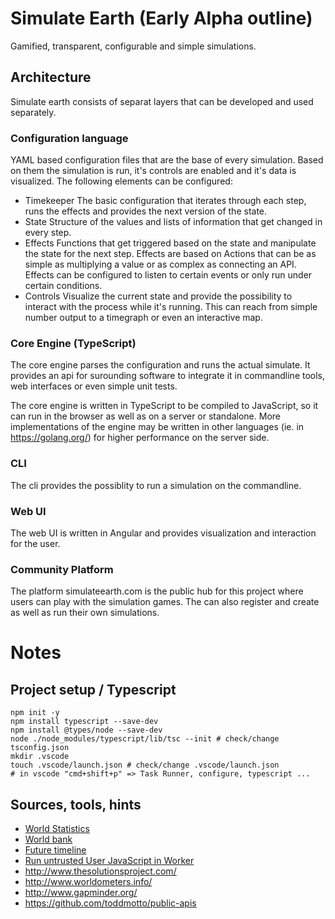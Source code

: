 # Simulate Earth (Early Alpha outline)

Gamified, transparent, configurable and simple simulations.

## Architecture

Simulate earth consists of separat layers that can be developed and used separately.

### Configuration language

YAML based configuration files that are the base of every simulation. Based on them the simulation is run, it's controls are enabled and it's data is visualized. The following elements can be configured:

* Timekeeper
The basic configuration that iterates through each step, runs the effects and provides the next version of the state.
* State
Structure of the values and lists of information that get changed in every step.
* Effects
Functions that get triggered based on the state and manipulate the state for the next step. Effects are based on Actions that can be as simple as multiplying a value or as complex as connecting an API. Effects can be configured to listen to certain events or only run under certain conditions.
* Controls
Visualize the current state and provide the possibility to interact with the process while it's running. This can reach from simple number output to a timegraph or even an interactive map.

### Core Engine (TypeScript)

The core engine parses the configuration and runs the actual simulate. It provides an api for surounding software to integrate it in commandline tools, web interfaces or even simple unit tests.

The core engine is written in TypeScript to be compiled to JavaScript, so it can run in the browser as well as on a server or standalone. More implementations of the engine may be written in other languages (ie. in https://golang.org/) for higher performance on the server side.

### CLI

The cli provides the possiblity to run a simulation on the commandline.

### Web UI

The web UI is written in Angular and provides visualization and interaction for the user.

### Community Platform

The platform simulateearth.com is the public hub for this project where users can play with the simulation games. The can also register and create as well as run their own simulations. 

# Notes

## Project setup / Typescript

```
npm init -y
npm install typescript --save-dev
npm install @types/node --save-dev
node ./node_modules/typescript/lib/tsc --init # check/change tsconfig.json
mkdir .vscode
touch .vscode/launch.json # check/change .vscode/launch.json
# in vscode "cmd+shift+p" => Task Runner, configure, typescript ...
```

## Sources, tools, hints
* [World Statistics](http://world-statistics.org/)
* [World bank](http://data.worldbank.org/indicator/AG.LND.FRST.K2?end=2015&name_desc=false&start=1990&view=map)
* [Future timeline](http://futuretimeline.net/)
* [Run untrusted User JavaScript in Worker](https://www.softfluent.com/blog/dev/Executing-untrusted-JavaScript-code-in-a-browser)
* http://www.thesolutionsproject.com/
* http://www.worldometers.info/
* http://www.gapminder.org/
* https://github.com/toddmotto/public-apis
